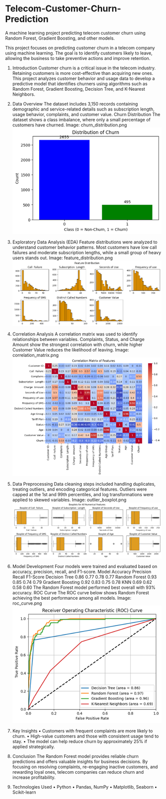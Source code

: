 # Telecom-Customer-Churn-Prediction
A machine learning project predicting telecom customer churn using Random Forest, Gradient Boosting, and other models.


This project focuses on predicting customer churn in a telecom company using machine learning. The goal is to identify customers likely to leave, allowing the business to take preventive actions and improve retention.

1. Introduction
Customer churn is a critical issue in the telecom industry. Retaining customers is more cost-effective than acquiring new ones. This project analyzes customer behavior and usage data to develop a predictive model that identifies churners using algorithms such as Random Forest, Gradient Boosting, Decision Tree, and K-Nearest Neighbors.

2. Data Overview
The dataset includes 3,150 records containing demographic and service-related details such as subscription length, usage behavior, complaints, and customer value.
Churn Distribution
The dataset shows a class imbalance, where only a small percentage of customers have churned.
Image: churn_distribution.png
![Churn Distribution](images/Churn_Distribution.png)

3. Exploratory Data Analysis (EDA)
Feature distributions were analyzed to understand customer behavior patterns. Most customers have low call failures and moderate subscription lengths, while a small group of heavy users stands out.
Image: feature_distribution.png
![Feature Distribution](images/Feature_Distribution.png)

4. Correlation Analysis
A correlation matrix was used to identify relationships between variables. Complaints, Status, and Charge Amount show the strongest correlation with churn, while higher Customer Value reduces the likelihood of leaving.
Image: correlation_matrix.png
![Correlation Matrix](images/correlation_matrix_heatmap.png)

5. Data Preprocessing
Data cleaning steps included handling duplicates, treating outliers, and encoding categorical features.
Outliers were capped at the 1st and 99th percentiles, and log transformations were applied to skewed variables.
Image: outlier_boxplot.png
![Outlier Boxplot](images/Outlier_Boxplot.png)

6. Model Development
Four models were trained and evaluated based on accuracy, precision, recall, and F1-score.
Model	Accuracy	Precision	Recall	F1-Score
Decision Tree	0.86	0.77	0.78	0.77
Random Forest	0.93	0.85	0.74	0.79
Gradient Boosting	0.92	0.83	0.75	0.78
KNN	0.69	0.62	0.58	0.60
The Random Forest model performed best overall with 93% accuracy.
ROC Curve
The ROC curve below shows Random Forest achieving the best performance among all models.
Image: roc_curve.png
![ROC Curve](images/ROC.png)

7. Key Insights
•	Customers with frequent complaints are more likely to churn.
•	High-value customers and those with consistent usage tend to stay.
•	The model can help reduce churn by approximately 25% if applied strategically.

8. Conclusion
The Random Forest model provides reliable churn predictions and offers valuable insights for business decisions.
By focusing on resolving complaints, re-engaging inactive customers, and rewarding loyal ones, telecom companies can reduce churn and increase profitability.

9. Technologies Used
•	Python
•	Pandas, NumPy
•	Matplotlib, Seaborn
•	Scikit-learn

